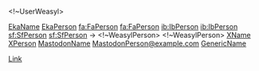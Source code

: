 <!~UserWeasyl>

[EkaName](https://aryion.com/g4/user/EkaPerson) [EkaPerson](https://aryion.com/g4/user/EkaPerson)
<fa:FaPerson> <fa:FaPerson>
<ib:IbPerson> <ib:IbPerson>
<sf:SfPerson> <sf:SfPerson>
 -> <!~WeasylPerson> <!~WeasylPerson>
[XName](https://twitter.com/XPerson) [XPerson](https://twitter.com/XPerson)
[MastodonName](https://example.com/@MastodonPerson) [MastodonPerson@example.com](https://example.com/@MastodonPerson)
[GenericName](https://example.net/GenericPerson)

[Link](https://example.com/generic)
